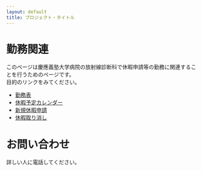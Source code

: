 ```yaml
---
layout: default
title: プロジェクト・タイトル
---
```


# 勤務関連
このページは慶應義塾大学病院の放射線診断科で休暇申請等の勤務に関連することを行うためのページです。  
目的のリンクをみてください。

* [勤務表](https://www.dropbox.com/s/hg4fywdx3k3ikom/duty.pdf?dl=0)
* [休暇予定カレンダー](http://rad.med.keio.ac.jp/hokokai/schedule/)
* [新規休暇申請](./NewHoliday.md)
* [休暇取り消し](./modHoliday.md)

# お問い合わせ
詳しい人に電話してください。